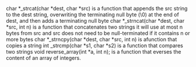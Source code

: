 char *_strcat(char *dest, char *src)  is a function that appends the src string to the dest string, overwriting the terminating null byte (\0) at the end of dest, and then adds a terminating null byte
char *_strncat(char *dest, char *src, int n) is a function that concatenates two strings it will use at most n bytes from src and src does not need to be null-terminated if it contains n or more bytes
char *_strncpy(char *dest, char *src, int n) is afunction that copies a string
int _strcmp(char *s1, char *s2) is a function that compares two strings
void reverse_array(int *a, int n); is a function that everses the content of an array of integers.
